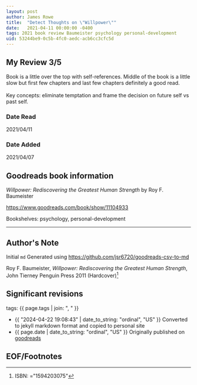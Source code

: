 ```yaml
---
layout: post
author: James Rowe
title:  "Detect Thoughts on \"Willpower\""
date:   2021-04-11 00:00:00 -0400
tags: 2021 book review Baumeister psychology personal-development
uid: 53244be9-0c5b-4fc0-aedc-acb6cc3cfc5d
---
```


<!-- highly dependent on how you personally use jekyll templates, and how you want this to show up -->
<!-- escape any jekyll keys with double brackets -->

## My Review 3/5

Book is a little over the top with self-references. Middle of the book is a little slow but first few chapters and last few chapters definitely a good read.<br/><br/>Key concepts: eliminate temptation and frame the decision on future self vs past self.

### Date Read
2021/04/11

### Date Added
2021/04/07

## Goodreads book information

*Willpower: Rediscovering the Greatest Human Strength* by Roy F. Baumeister

https://www.goodreads.com/book/show/11104933

Bookshelves: psychology, personal-development

---

## Author's Note

Initial `md` Generated using https://github.com/jsr6720/goodreads-csv-to-md

Roy F. Baumeister, *Willpower: Rediscovering the Greatest Human Strength*, John Tierney Penguin Press 2011 (Hardcover)[^1]

## Significant revisions

tags: {{ page.tags | join: ", " }} <!-- todo move this somewhere -->

- {{ "2024-04-22 19:08:43" | date_to_string: "ordinal", "US" }} Converted to jekyll markdown format and copied to personal site
- {{ page.date | date_to_string: "ordinal", "US" }} Originally published on [goodreads](https://www.goodreads.com)

## EOF/Footnotes

[^1]: ISBN: ="1594203075"